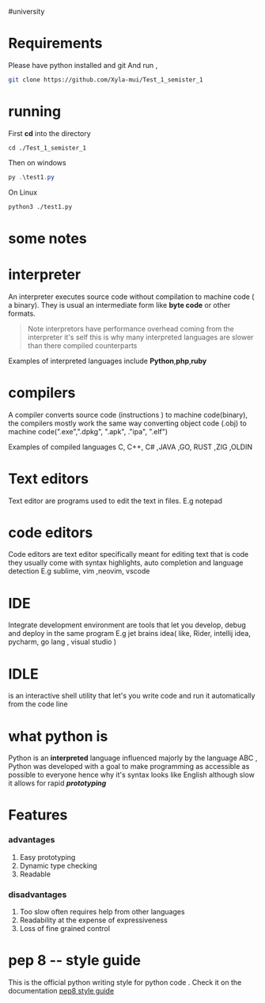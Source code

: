 #university 
# Requirements 
Please have python installed and git
And run ,

```bash
git clone https://github.com/Xyla-mui/Test_1_semister_1
```

# running 

First **cd** into the directory 
```shell
cd ./Test_1_semister_1
```

Then on windows 
```powershell
py .\test1.py
```
On Linux 
```bash
python3 ./test1.py
```
# some notes

# interpreter 
An interpreter executes source code without compilation to machine code ( a binary).
They is usual an intermediate form like **byte code** or other formats.

> Note interpretors have performance overhead coming from the interpreter it's self this is why many interpreted languages are slower than there compiled counterparts 

Examples of interpreted languages include 
**Python**,**php**,**ruby**

# compilers
A compiler converts source code (instructions ) to machine code(binary), the compilers mostly work the same way converting object code (.obj) to machine code(".exe",".dpkg", ".apk", ."ipa", ".elf")

Examples of compiled languages
C, C++, C# ,JAVA ,GO, RUST ,ZIG ,OLDIN

# Text editors
Text editor are programs used to edit the text in files.
E.g notepad
# code editors 
Code editors are text editor specifically meant for editing text that is code they usually come with syntax highlights, auto completion and language detection 
E.g sublime, vim ,neovim, vscode 
# IDE 
Integrate development environment are tools that let you develop, debug and deploy in the same program 
E.g jet brains idea( like, Rider, intellij idea, pycharm, go lang , visual studio )
# IDLE
is an interactive shell utility that let's you write code and run it automatically from the code line

# what python is 
Python is an **interpreted**  language influenced majorly by the language ABC ,
Python was developed with a goal to make programming as accessible as possible to everyone hence why it's syntax looks like English although slow it allows for rapid ***prototyping*** 

# Features 
### advantages 
1. Easy prototyping 
2. Dynamic type checking 
3. Readable 
### disadvantages
1. Too slow often requires help from other languages 
2. Readability at the expense of expressiveness 
3. Loss of fine grained control 

# pep 8 -- style guide 
This is the official python writing style for python code .
Check it on the documentation 
[pep8 style guide]( https://peps.python.org/pep-0008/)